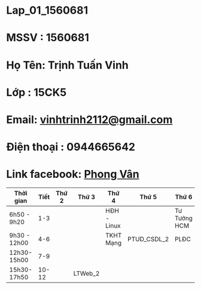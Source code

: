 # Lap_01_1560681
# MSSV : 1560681
# Họ Tên: Trịnh Tuấn Vinh
# Lớp : 15CK5
# Email: vinhtrinh2112@gmail.com
# Điện thoại : 0944665642
# Link facebook: [Phong Vân](https://www.facebook.com/profile.php?id=100009894609600)

|Thời gian   | Tiết |Thứ 2| Thứ 3 |   Thứ 4   |   Thứ 5   |   Thứ 6    |Thứ 7|
|------------|------|-----|-------|-----------|-----------|------------|-----|
|6h50 - 9h20 | 1-3  |     |       |HĐH - Linux|           |Tư Tưởng HCM|     |
|9h30 - 12h00| 4-6  |     |       |TKHT Mạng  |PTUD_CSDL_2|    PLĐC    |     |
|12h30- 15h00| 7-9  |     |       |           |           |            |     |
|15h30- 17h50| 10-12|     |LTWeb_2|           |           |            |     |
